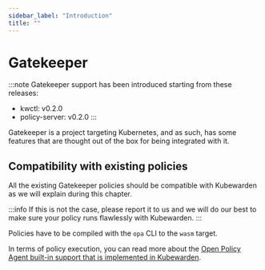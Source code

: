 ```yaml
---
sidebar_label: "Introduction"
title: ""
---
```


<head>
  <link rel="canonical" href="https://docs.kubewarden.io/writing-policies/rego/gatekeeper/intro"/>
</head>

# Gatekeeper

:::note
Gatekeeper support has been introduced starting from these releases:

  * kwctl: v0.2.0
  * policy-server: v0.2.0
:::

Gatekeeper is a project targeting Kubernetes, and as such, has some
features that are thought out of the box for being integrated with it.

## Compatibility with existing policies

All the existing Gatekeeper policies should be compatible with
Kubewarden as we will explain during this chapter.

:::info
If this is not the case, please report it to us and we
will do our best to make sure your policy runs flawlessly with
Kubewarden.
:::

Policies have to be compiled with the `opa` CLI to the `wasm` target.

In terms of policy execution, you can read more about the [Open Policy
Agent built-in support that is implemented in
Kubewarden](../builtin-support).
